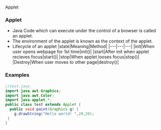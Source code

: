 Applet

### Applet
- Java Code which can execute under the control of a browser is called an applet.
- The environment of the applet is known as the context of the applet.
- Lifecycle of an applet
|state|Meaning|Method|
|---|---|---|
|init|When user opens webpage for 1st time|init()|
|start|After init when applet recieves focus|start()|
|stop|When applet looses focus|stop()|
|Destroy|When user moves to other page|destroy()|

### Examples
#### 
```java
//test.java
import java.awt.Graphics;
import java.awt.Color;
import java.applet.*;
public class test extends Applet {
  public void paint(Graphics g) {
    g.drawString("Hello world! ",20,20);
 }
}
```
